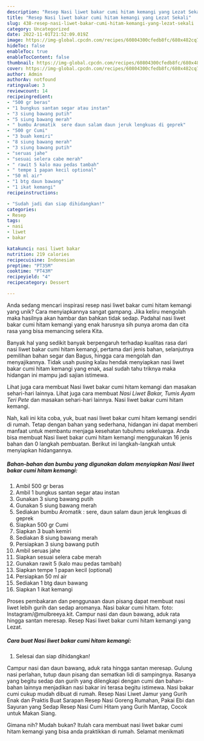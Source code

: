 ```yaml
---
description: "Resep Nasi liwet bakar cumi hitam kemangi yang Lezat Sekali"
title: "Resep Nasi liwet bakar cumi hitam kemangi yang Lezat Sekali"
slug: 438-resep-nasi-liwet-bakar-cumi-hitam-kemangi-yang-lezat-sekali
category: Uncategorized
date: 2022-11-01T21:52:09.019Z
image: https://img-global.cpcdn.com/recipes/60804300cfedb8fc/680x482cq70/nasi-liwet-bakar-cumi-hitam-kemangi-foto-resep-utama.jpg
hideToc: false
enableToc: true
enableTocContent: false
thumbnail: https://img-global.cpcdn.com/recipes/60804300cfedb8fc/680x482cq70/nasi-liwet-bakar-cumi-hitam-kemangi-foto-resep-utama.jpg
cover: https://img-global.cpcdn.com/recipes/60804300cfedb8fc/680x482cq70/nasi-liwet-bakar-cumi-hitam-kemangi-foto-resep-utama.jpg
author: Admin
authorAv: notfound
ratingvalue: 3
reviewcount: 14
recipeingredient:
- "500 gr beras"
- "1 bungkus santan segar atau instan"
- "3 siung bawang putih"
- "5 siung bawang merah"
- " bumbu Aromatik  sere daun salam daun jeruk lengkuas di geprek"
- "500 gr Cumi"
- "3 buah kemiri"
- "8 siung bawang merah"
- "3 siung bawang putih"
- "seruas jahe"
- "sesuai selera cabe merah"
- " rawit 5 kalo mau pedas tambah"
- " tempe 1 papan kecil optional"
- "50 ml air"
- "1 btg daun bawang"
- "1 ikat kemangi"
recipeinstructions:

- "Sudah jadi dan siap dihidangkan!"
categories:
- Resep
tags:
- nasi
- liwet
- bakar

katakunci: nasi liwet bakar 
nutrition: 219 calories
recipecuisine: Indonesian
preptime: "PT35M"
cooktime: "PT43M"
recipeyield: "4"
recipecategory: Dessert

---
```





Anda sedang mencari inspirasi resep nasi liwet bakar cumi hitam kemangi yang unik? Cara menyiapkannya sangat gampang. Jika keliru mengolah maka hasilnya akan hambar dan bahkan tidak sedap. Padahal nasi liwet bakar cumi hitam kemangi yang enak harusnya sih punya aroma dan cita rasa yang bisa memancing selera Kita.





Banyak hal yang sedikit banyak berpengaruh terhadap kualitas rasa dari nasi liwet bakar cumi hitam kemangi, pertama dari jenis bahan, selanjutnya pemilihan bahan segar dan Bagus, hingga cara mengolah dan menyajikannya. Tidak usah pusing kalau hendak menyiapkan nasi liwet bakar cumi hitam kemangi yang enak,      asal sudah tahu triknya maka hidangan ini mampu jadi sajian istimewa.














Lihat juga cara membuat Nasi liwet bakar cumi hitam kemangi dan masakan sehari-hari lainnya. Lihat juga cara membuat *Nasi Liwet Bakar, Tumis Ayam Teri Pete* dan masakan sehari-hari lainnya. Nasi liwet bakar cumi hitam kemangi.






Nah, kali ini kita coba, yuk, buat nasi liwet bakar cumi hitam kemangi sendiri di rumah. Tetap dengan bahan yang sederhana, hidangan ini dapat memberi manfaat untuk membantu menjaga kesehatan tubuhmu sekeluarga. Anda bisa membuat Nasi liwet bakar cumi hitam kemangi menggunakan 16 jenis bahan dan 0 langkah pembuatan. Berikut ini langkah-langkah untuk menyiapkan hidangannya.

<!--inarticleads1-->

##### Bahan-bahan dan bumbu yang digunakan dalam menyiapkan Nasi liwet bakar cumi hitam kemangi:

1. Ambil 500 gr beras
1. Ambil 1 bungkus santan segar atau instan
1. Gunakan 3 siung bawang putih
1. Gunakan 5 siung bawang merah
1. Sediakan  bumbu Aromatik : sere, daun salam daun jeruk lengkuas di geprek
1. Siapkan 500 gr Cumi
1. Siapkan 3 buah kemiri
1. Sediakan 8 siung bawang merah
1. Persiapkan 3 siung bawang putih
1. Ambil seruas jahe
1. Siapkan sesuai selera cabe merah
1. Gunakan  rawit 5 (kalo mau pedas tambah)
1. Siapkan  tempe 1 papan kecil (optional)
1. Persiapkan 50 ml air
1. Sediakan 1 btg daun bawang
1. Siapkan 1 ikat kemangi


Proses pembakaran dan penggunaan daun pisang dapat membuat nasi liwet lebih gurih dan sedap aromanya. Nasi bakar cumi hitam. foto: Instagram/@mulbreeya.kit. Campur nasi dan daun bawang, aduk rata hingga santan meresap. Resep Nasi liwet bakar cumi hitam kemangi yang Lezat. 

<!--inarticleads2-->

##### Cara buat Nasi liwet bakar cumi hitam kemangi:


1. Selesai dan siap dihidangkan!

Campur nasi dan daun bawang, aduk rata hingga santan meresap. Gulung nasi perlahan, tutup daun pisang dan sematkan lidi di sampingnya. Rasanya yang begitu sedap dan gurih yang dilengkapi dengan cumi dan bahan-bahan lainnya menjadikan nasi bakar ini terasa begitu istimewa. Nasi bakar cumi cukup mudah dibuat di rumah. Resep Nasi Liwet Jamur yang Gurih Enak dan Praktis Buat Sarapan Resep Nasi Goreng Rumahan, Pakai Ebi dan Sayuran yang Sedap Resep Nasi Cumi Hitam yang Gurih Mantap, Cocok untuk Makan Siang. 

Gimana nih? Mudah bukan? Itulah cara membuat nasi liwet bakar cumi hitam kemangi yang bisa anda praktikkan di rumah. Selamat menikmati

